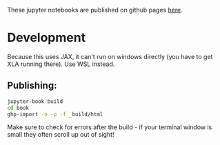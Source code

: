 These jupyter notebooks are published on github pages [here](https://gordonwatts.github.io/diff-prog-intro).

# Development

Because this uses JAX, it can't run on windows directly (you have to get XLA running there). Use WSL instead.

## Publishing:

```bash
jupyter-book build
cd book
ghp-import -n -p -f _build/html
```

Make sure to check for errors after the build - if your terminal window is small they often scroll up out of sight!